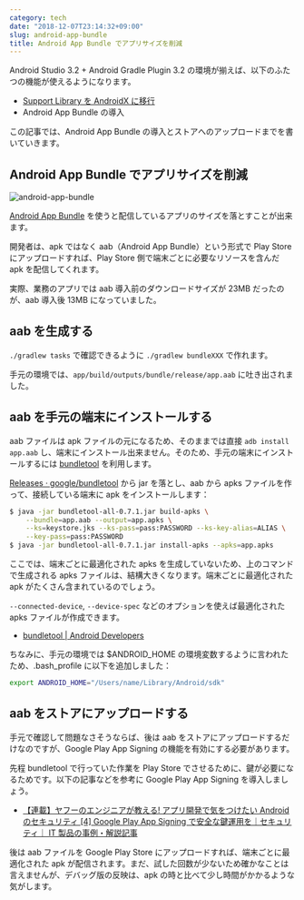 ```yaml
---
category: tech
date: "2018-12-07T23:14:32+09:00"
slug: android-app-bundle
title: Android App Bundle でアプリサイズを削減
---
```


Android Studio 3.2 + Android Gradle Plugin 3.2 の環境が揃えば、以下のふたつの機能が使えるようになります。

- [Support Library を AndroidX に移行](/archives/migration-to-androidx/)
- Android App Bundle の導入

この記事では、Android App Bundle の導入とストアへのアップロードまでを書いていきます。

## Android App Bundle でアプリサイズを削減

![android-app-bundle](/images/2018/12/app-bundle-logo.svg)

[Android App Bundle](https://developer.android.com/platform/technology/app-bundle/) を使うと配信しているアプリのサイズを落とすことが出来ます。

開発者は、apk ではなく aab（Android App Bundle）という形式で Play Store にアップロードすれば、Play Store 側で端末ごとに必要なリソースを含んだ apk を配信してくれます。

実際、業務のアプリでは aab 導入前のダウンロードサイズが 23MB だったのが、aab 導入後 13MB になっていました。

## aab を生成する

`./gradlew tasks` で確認できるように `./gradlew bundleXXX` で作れます。

手元の環境では、`app/build/outputs/bundle/release/app.aab` に吐き出されました。

## aab を手元の端末にインストールする

aab ファイルは apk ファイルの元になるため、そのままでは直接 `adb install app.aab` し、端末にインストール出来ません。そのため、手元の端末にインストールするには [bundletool](https://github.com/google/bundletool) を利用します。

[Releases · google/bundletool](https://github.com/google/bundletool/releases) から jar を落とし、aab から apks ファイルを作って、接続している端末に apk をインストールします：

```bash
$ java -jar bundletool-all-0.7.1.jar build-apks \
    --bundle=app.aab --output=app.apks \
    --ks=keystore.jks --ks-pass=pass:PASSWORD --ks-key-alias=ALIAS \
    --key-pass=pass:PASSWORD
$ java -jar bundletool-all-0.7.1.jar install-apks --apks=app.apks
```

ここでは、端末ごとに最適化された apks を生成していないため、上のコマンドで生成される apks ファイルは、結構大きくなります。端末ごとに最適化された apk がたくさん含まれているのでしょう。

`--connected-device`, `--device-spec` などのオプションを使えば最適化された apks ファイルが作成できます。

- [bundletool | Android Developers](https://developer.android.com/studio/command-line/bundletool)

ちなみに、手元の環境では \$ANDROID_HOME の環境変数するように言われたため、.bash_profile に以下を追加しました：

```bash
export ANDROID_HOME="/Users/name/Library/Android/sdk"
```

## aab をストアにアップロードする

手元で確認して問題なさそうならば、後は aab をストアにアップロードするだけなのですが、Google Play App Signing の機能を有効にする必要があります。

先程 bundletool で行っていた作業を Play Store でさせるために、鍵が必要になるためです。以下の記事などを参考に Google Play App Signing を導入しましょう。

- [【連載】ヤフーのエンジニアが教える! アプリ開発で気をつけたい Android のセキュリティ [4] Google Play App Signing で安全な鍵運用を｜セキュリティ｜ IT 製品の事例・解説記事](https://news.mynavi.jp/itsearch/article/security/3073)

後は aab ファイルを Google Play Store にアップロードすれば、端末ごとに最適化された apk が配信されます。まだ、試した回数が少ないため確かなことは言えませんが、デバッグ版の反映は、apk の時と比べて少し時間がかかるような気がします。
